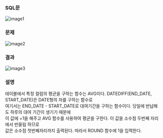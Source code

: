 ### SQL문
![image1](https://user-images.githubusercontent.com/123911778/262203056-bf67dfa1-3f01-44bf-811a-68b6a7c148bb.PNG)

### 문제  
![image2](https://user-images.githubusercontent.com/123911778/262203059-22b48b3d-6cba-49c6-8fc2-ab8bdbdcecba.PNG)

### 결과
![image3](https://user-images.githubusercontent.com/123911778/262203060-75861317-ea8e-4b2a-a795-c01c64fe40ce.PNG)

### 설명
테이블에서 특정 컬럼의 평균을 구하는 함수는 AVG이다. DATEDIFF(END_DATE, START_DATE)은 DATE형의 차를 구하는 함수로              
여기서는 END_DATE - START_DATE로 대여기간을 구하는 함수이다. 당일에 반납해도 하루의 대여 기간이 생기기 때문에            
이 값에 +1을 해주고 AVG 함수를 사용하여 평균을 구한다. 이 값을 소수점 두번째 자리에서 반올림 하므로             
값은 소수점 첫번째자리까지 출력된다. 따라서 ROUND 함수에 1을 입력한다.            

